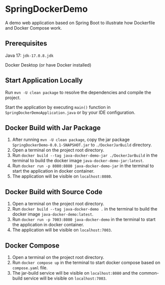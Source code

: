 # SpringDockerDemo
A demo web application based on Spring Boot to illustrate how Dockerfile and Docker Compose work.

## Prerequisites
Java 17: ```jdk-17.0.8.jdk```

Docker Desktop (or have Docker installed)

## Start Application Locally
Run ```mvn -U clean package``` to resolve the dependencies and compile the project.

Start the application by executing ```main()``` function in ```SpringDockerDemoApplication.java``` or by your IDE configuration.

## Docker Build with Jar Package
1. After running ```mvn -U clean package```, copy the jar package ```SpringDockerDemo-0.0.1-SNAPSHOT.jar``` to ```./DockerJarBuild``` directory.
2. Open a terminal on the project root directory.
3. Run ```docker build --tag java-docker-demo-jar ./DockerJarBuild``` in the terminal to build the docker image ```java-docker-demo-jar:latest```.
4. Run ```docker run -p 8080:8080 java-docker-demo-jar``` in the terminal to start the application in docker container.
5. The application will be visible on ```localhost:8080```.

## Docker Build with Source Code
1. Open a terminal on the project root directory. 
2. Run ```docker build --tag java-docker-demo .``` in the terminal to build the docker image ```java-docker-demo:latest```. 
3. Run ```docker run -p 7003:8080 java-docker-demo``` in the terminal to start the application in docker container.
4. The application will be visible on ```localhost:7003```.

## Docker Compose
1. Open a terminal on the project root directory. 
2. Run ```docker compose up``` in the terminal to start docker compose based on ```compose.yaml``` file.
3. The jar-build service will be visible on ```localhost:8080``` and the common-build service will be visible on ```localhost:7003```.